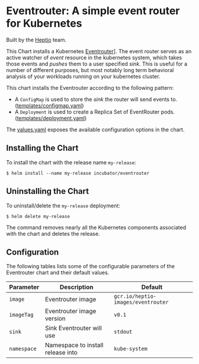 # Eventrouter: A simple event router for Kubernetes

Built by the [Heptio](https://www.heptio.com/) team.

This Chart installs a Kubernetes [Eventrouter](https://github.com/heptio/eventrouter)]. The event router serves as an active watcher of _event_ resource in the kubernetes system, which takes those events and _pushes_ them to a user specified _sink_.  This is useful for a number of different purposes, but most notably long term behavioral analysis of your workloads running on your kubernetes cluster. 

This chart installs the Eventrouter according to the following
pattern:

- A `ConfigMap` is used to store the _sink_ the router will send events to.
  ([templates/configmap.yaml](templates/configmap.yaml))
- A `Deployment` is used to create a Replica Set of EventRouter pods.
  ([templates/deployment.yaml](templates/deployment.yaml))

The [values.yaml](values.yaml) exposes the available configuration options in the
chart.

## Installing the Chart

To install the chart with the release name `my-release`:

```console
$ helm install --name my-release incubator/eventrouter
```

## Uninstalling the Chart

To uninstall/delete the `my-release` deployment:

```console
$ helm delete my-release
```

The command removes nearly all the Kubernetes components associated with the
chart and deletes the release.

## Configuration

The following tables lists some of the configurable parameters of the Eventrouter
chart and their default values.

| Parameter                        | Description                                                  | Default                                                    |
| -----------------------          | ----------------------------------                           | ---------------------------------------------------------- |
| `image`                          | Eventrouter image                                            | `gcr.io/heptio-images/eventrouter`                         |
| `imageTag`                       | Eventrouter image version                                    | `v0.1`                                                     |
| `sink`                           | Sink Eventrouter will use                                    | `stdout`                                                   |
| `namespace`                      | Namespace to install release into                            | `kube-system`